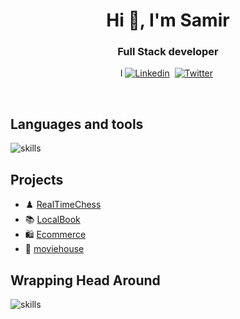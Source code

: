 <h1 align="center">Hi 👋, I'm Samir </h1>
<h3 align="center"> Full Stack developer</h3>

<p align="center">l
<a href="https://www.linkedin.com/in/samir-neupane-749555237/" ><img src="https://img.shields.io/badge/-linkedin-yellowgreen?style=for-the-badge&logo=linkedin&logoColor=white" alt="Linkedin" /></a>&nbsp;
<a href="https://twitter.com/SamirNeupane932" ><img src="https://img.shields.io/badge/Twitter-1DA1F2?style=for-the-badge&logo=twitter&logoColor=white" alt="Twitter" /></a>&nbsp;
</p>
<br /> 

## Languages and tools
![skills](https://skillicons.dev/icons?i=ts,nextjs,redis,docker,postgresql,prisma,express,django,mongodb,tailwind,appwrite&theme=dark)


## Projects
- ♟️   [RealTimeChess](https://chessconnect.vercel.app/)
- 📚   [LocalBook](https://github.com/Samir984/local_book) 
- 🛍️  [Ecommerce](https://ecommerce-cli.vercel.app/)
- 🎥  [moviehouse](https://movie-chi-sooty.vercel.app/)


## Wrapping Head Around
![skills](https://skillicons.dev/icons?i=aws&theme=dark)



